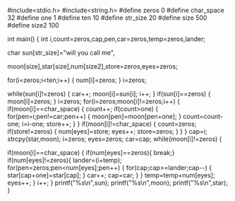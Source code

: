 #include<stdio.h>
#include<string.h>
#define zeros 0
#define char_space 32
#define one 1
#define ten 10
#define str_size 20
#define size 500
#define size2 100

int main()
{
int i,count=zeros,cap,pen,car=zeros,temp=zeros,lander;

char sun[str_size]="will    you  call me",

moon[size],star[size],num[size2],store=zeros,eyes=zeros;

for(i=zeros;i<ten;i++)
{
  num[i]=zeros;
}
i=zeros;

 while(sun[i]!=zeros)
 {
 car++;
 moon[i]=sun[i];
 i++;
 }
if(sun[i]==zeros)
{
moon[i]=zeros;
}
i=zeros;
for(i=zeros;moon[i]!=zeros;i++)
{
if(moon[i]==char_space)
{
count++;
if(count>one)
{
for(pen=i;pen!=car;pen++)
{
moon[pen]=moon[pen+one];
}
count=count-one;
i=i-one;
store++;
}
}
if(moon[i]!=char_space)
{
 count=zeros;
if(store!=zeros)
{
num[eyes]=store;
eyes++;
store=zeros;
}
}
}
cap=i;
strcpy(star,moon);
i=zeros;
eyes=zeros;
car=cap;
while(moon[i]!=zeros)
{

if(moon[i]==char_space)
{
  if(num[eyes]==zeros){
    break;}
if(num[eyes]!=zeros){
   lander=(i+temp);
for(pen=zeros;pen<num[eyes];pen++)
{
for(cap;cap>=lander;cap--)
{
star[cap+one]=star[cap];
}
car++;
cap=car;
}
}
temp=temp+num[eyes];
eyes++;
}
i++;
}
printf("%s\n",sun);
printf("%s\n",moon);
printf("%s\n",star);
}



